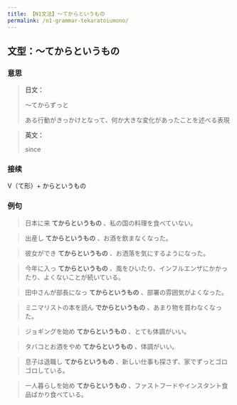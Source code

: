 ```yaml
---
title: 【N1文法】〜てからというもの
permalink: /n1-grammar-tekaratoiumono/
---
```


## 文型：〜てからというもの

### 意思

> **日文：**
> 
> 〜てからずっと
> 
> ある行動がきっかけとなって、何か大きな変化があったことを述べる表現


> **英文：**
> 
> since


### 接续

V（て形）+ からというもの

### 例句

> 日本に来 **てからというもの** 、私の国の料理を食べていない。

> 出産し **てからというもの** 、お酒を飲まなくなった。

> 彼女ができ **てからというもの** 、お洒落を気にするようになった。

> 今年に入っ **てからというもの** 、風をひいたり、インフルエンザにかかったり、よくないことが続いている。

> 田中さんが部長になっ **てからというもの** 、部署の雰囲気がよくなった。

> ミニマリストの本を読ん **でからというもの** 、あまり物を買わなくなった。

> ジョギングを始め **てからというもの** 、とても体調がいい。

> タバコとお酒をやめ **てからというもの** 、体調がいい。

> 息子は退職し **てからというもの** 、新しい仕事も探さず、家でずっとゴロゴロしている。

> 一人暮らしを始め **てからというもの** 、ファストフードやインスタント食品ばかり食べている。

